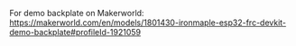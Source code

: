 For demo backplate on Makerworld: https://makerworld.com/en/models/1801430-ironmaple-esp32-frc-devkit-demo-backplate#profileId-1921059